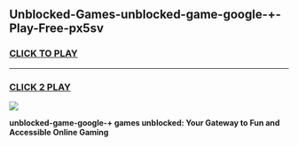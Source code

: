 
## Unblocked-Games-unblocked-game-google-+-Play-Free-px5sv
<h3>
<a href="https://premium76.site?title=unblocked-game-google-+&ref=20M">CLICK TO PLAY</a></h3>
<hr>

<h3>
<a href="https://premium76.site?title=unblocked-game-google-+&ref=20M">CLICK 2 PLAY</a>
  
</h3>

<a href="https://premium76.site?title=unblocked-game-google-+&ref=19M"><img src="https://clearcache.store/games.png"></a>


**unblocked-game-google-+ games unblocked: Your Gateway to Fun and Accessible Online Gaming**
